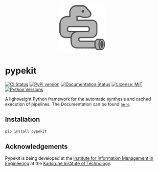 <div align="center" style="margin-bottom: 0;">
<img src="https://raw.githubusercontent.com/pypekit/pypekit/refs/heads/main/docs/assets/logo.png" width="150">
</div>

# pypekit

[![CI Status](https://github.com/pypekit/pypekit/actions/workflows/checks.yml/badge.svg)](https://github.com/pypekit/pypekit/actions/workflows/checks.yml)
[![PyPI version](https://img.shields.io/pypi/v/pypekit)](https://pypi.org/project/pypekit/)
[![Documentation Status](https://readthedocs.org/projects/pypekit/badge/?version=latest)](https://pypekit.readthedocs.io/en/latest/)
[![License: MIT](https://img.shields.io/github/license/pypekit/pypekit)](https://github.com/pypekit/pypekit/blob/main/LICENSE)
[![Python Versions](https://img.shields.io/pypi/pyversions/pypekit)](https://pypi.org/project/pypekit/)


A lightweight Python framework for the automatic synthesis and cached execution of pipelines. The Documentation can be found [`here`](https://pypekit.readthedocs.io/).

## Installation

```bash
pip install pypekit
```

## Acknowledgements

Pypekit is being developed at the [Institute for Information Management in Engineering](https://www.imi.kit.edu/english/index.php) at the [Karlsruhe Institute of Technology](https://www.kit.edu/english/index.php). 